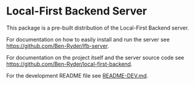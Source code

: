 # Local-First Backend Server
This package is a pre-built distribution of the Local-First Backend server.  

For documentation on how to easily install and run the server see https://github.com/Ben-Ryder/lfb-server.

For documentation on the project itself and the server source code see https://github.com/Ben-Ryder/local-first-backend.

For the development README file see [README-DEV.md](https://github.com/Ben-Ryder/local-first-backend/blob/main/projects/server/README-DEV.md).

